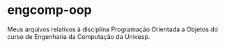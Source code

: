 # engcomp-oop
Meus arquivos relativos à disciplina Programação Orientada a Objetos do curso de Engenharia da Computação da Univesp.
